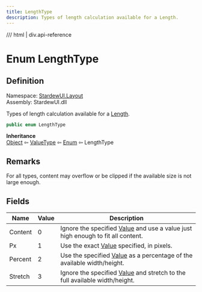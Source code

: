 ```yaml
---
title: LengthType
description: Types of length calculation available for a Length.
---
```


<link rel="stylesheet" href="/StardewUI/stylesheets/reference.css" />

/// html | div.api-reference

# Enum LengthType

## Definition

<div class="api-definition" markdown>

Namespace: [StardewUI.Layout](index.md)  
Assembly: StardewUI.dll  

</div>

Types of length calculation available for a [Length](length.md).

```cs
public enum LengthType
```

**Inheritance**  
[Object](https://learn.microsoft.com/en-us/dotnet/api/system.object) ⇦ [ValueType](https://learn.microsoft.com/en-us/dotnet/api/system.valuetype) ⇦ [Enum](https://learn.microsoft.com/en-us/dotnet/api/system.enum) ⇦ LengthType

## Remarks

For all types, content may overflow or be clipped if the available size is not large enough.

## Fields

 | Name | Value | Description |
| --- | --- | --- |
| <a id="content">Content</a> | 0 | Ignore the specified [Value](length.md#value) and use a value just high enough to fit all content. | 
| <a id="px">Px</a> | 1 | Use the exact [Value](length.md#value) specified, in pixels. | 
| <a id="percent">Percent</a> | 2 | Use the specified [Value](length.md#value) as a percentage of the available width/height. | 
| <a id="stretch">Stretch</a> | 3 | Ignore the specified [Value](length.md#value) and stretch to the full available width/height. | 

